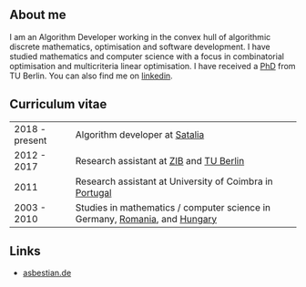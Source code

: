 ## About me

I am an Algorithm Developer working in the convex hull of algorithmic
discrete mathematics, optimisation and software development. I have
studied mathematics and computer science with a focus in combinatorial
optimisation and multicriteria linear optimisation. I have received a
[PhD](https://depositonce.tu-berlin.de/bitstream/11303/10282/4/schenker_sebastian.pdf)
from TU Berlin. You can also find me on
[linkedin](https://uk.linkedin.com/in/sebastian-schenker).

## Curriculum vitae

|  |  |
|:------------- | :------------- |
| 2018 - present | Algorithm developer at [Satalia](https://www.satalia.com) |
| 2012 - 2017 | Research assistant at [ZIB](https://www.zib.de) and [TU Berlin](https://www.tu-berlin.de) |
| 2011 | Research assistant at University of Coimbra in [Portugal](https://www.asbestian.de/portugal.php) |
| 2003 - 2010 | Studies in mathematics / computer science in Germany, [Romania](https://www.asbestian.de/romania.php), and [Hungary](https://www.asbestian.de/hungary.php) |

## Links

* [asbestian.de](https://www.asbestian.de)
